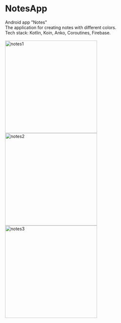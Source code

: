 # NotesApp
Android app "Notes"
<br>
The application for creating notes with different colors.
<br>
Tech stack: Kotlin, Koin, Anko, Coroutines, Firebase.
<br>
<br>
<img src="https://i.ibb.co/N7kywJQ/notes1.png" alt="notes1" border="0" height="300">
<img src="https://i.ibb.co/S5NQR51/notes2.png" alt="notes2" border="0" height="300">
<img src="https://i.ibb.co/VCSMZC2/notes3.jpg" alt="notes3" border="0" height="300">
<br>
